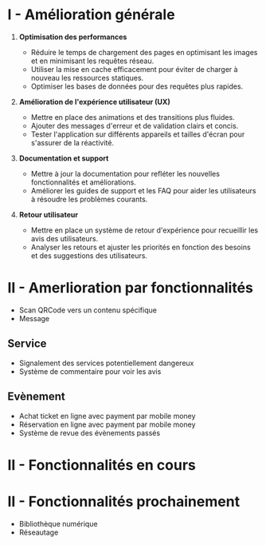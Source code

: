 # I - Amélioration générale

1. **Optimisation des performances**
   - Réduire le temps de chargement des pages en optimisant les images et en minimisant les requêtes réseau.
   - Utiliser la mise en cache efficacement pour éviter de charger à nouveau les ressources statiques.
   - Optimiser les bases de données pour des requêtes plus rapides.

2. **Amélioration de l'expérience utilisateur (UX)**
   - Mettre en place des animations et des transitions plus fluides.
   - Ajouter des messages d'erreur et de validation clairs et concis.
   - Tester l'application sur différents appareils et tailles d'écran pour s'assurer de la réactivité.

3. **Documentation et support**
   - Mettre à jour la documentation pour refléter les nouvelles fonctionnalités et améliorations.
   - Améliorer les guides de support et les FAQ pour aider les utilisateurs à résoudre les problèmes courants.

4. **Retour utilisateur**
   - Mettre en place un système de retour d'expérience pour recueillir les avis des utilisateurs.
   - Analyser les retours et ajuster les priorités en fonction des besoins et des suggestions des utilisateurs.

# II - Amerlioration par fonctionnalités
- Scan QRCode vers un contenu spécifique
- Message

## Service
- Signalement des services potentiellement dangereux
- Système de commentaire pour voir les avis
## Evènement
- Achat ticket en ligne avec payment par mobile money
- Réservation en ligne avec payment par mobile money
- Système de revue des évènements passés

# II - Fonctionnalités en cours

# II - Fonctionnalités prochainement
- Bibliothèque numérique
- Réseautage


